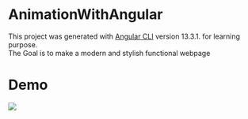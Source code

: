 # AnimationWithAngular

This project was generated with [Angular CLI](https://github.com/angular/angular-cli) version 13.3.1. for learning purpose.<br>
The Goal is to make a modern and stylish functional webpage

# Demo

<img src = "angularDemo.gif" />
